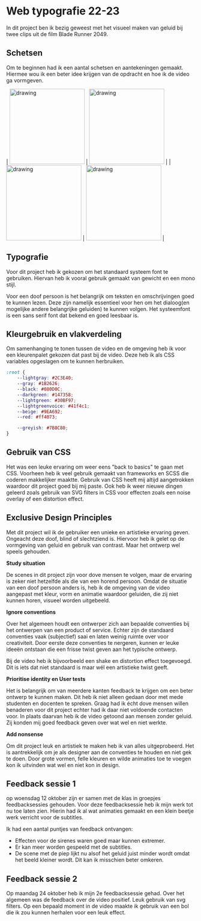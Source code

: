 # Web typografie 22-23

In dit project ben ik bezig geweest met het visueel maken van geluid bij twee clips uit de film Blade Runner 2049. 

## Schetsen

Om te beginnen had ik een aantal schetsen en aantekeningen gemaakt. Hiermee wou ik een beter idee krijgen van de opdracht en hoe ik de video ga vormgeven.

| <img src="./images/script.jpg" alt="drawing" width="200"/> | <img src="./images/frames.jpg" alt="drawing" width="200"/> |
| <img src="./images/lines.jpg" alt="drawing" width="200"/> | <img src="./images/corners.jpg" alt="drawing" width="200"/> |

## Typografie

Voor dit project heb ik gekozen om het standaard systeem font te gebruiken. Hiervan heb ik vooral gebruik gemaakt van gewicht en een mono stijl.

Voor een doof persoon is het belangrijk om teksten en omschrijvingen goed te kunnen lezen. Deze zijn namelijk essentieel voor hen om het dialoog(en mogelijke andere belangrijke geluiden) te kunnen volgen.
Het systeemfont is een sans serif font dat bekend en goed leesbaar is.
 
## Kleurgebruik en vlakverdeling

Om samenhanging te tonen tussen de video en de omgeving heb ik voor een kleurenpalet gekozen dat past bij de video. Deze heb ik als CSS variables opgeslagen om te kunnen herbruiken.

```css
:root {
	--lightgray: #2C3E40;
	--gray: #1B2626;
	--black: #080D0C;
	--darkgreen: #147358;
	--lightgreen: #30BF97;
	--lightgreenvoice: #41f4c1;
	--beige: #9EA692;
	--red: #ff4073;

	--greyish: #7B8C80;
}
 ```

## Gebruik van CSS

Het was een leuke ervaring om weer eens "back to basics" te gaan met CSS. Voorheen heb ik veel gebruik gemaakt van frameworks en SCSS die coderen makkelijker maaktte. Gebruik van CSS heeft mij altijd aangetrokken waardoor dit project goed bij mij paste. Ook heb ik weer nieuwe dingen geleerd zoals gebruik van SVG filters in CSS voor effecten zoals een noise overlay of een distortion effect.

## Exclusive Design Principles

Met dit project wil ik de gebruiker een unieke en artistieke ervaring geven. Ongeacht deze doof, blind of slechtziend is.
Hiervoor heb ik gelet op de vormgeving van geluid en gebruik van contrast. Maar het ontwerp wel speels gehouden.

**Study situation**

De scenes in dit project zijn voor dove mensen te volgen, maar de ervaring is zeker niet hetzelfde als die van een horend persoon. Omdat de situatie van een doof persoon anders is, heb ik de omgeving van de video aangepast met kleur, vorm en animatie waardoor geluiden, die zij niet kunnen horen, visueel worden uitgebeeld.

**Ignore conventions**

Over het algemeen houdt een ontwerper zich aan bepaalde conventies bij het ontwerpen van een product of service. Echter zijn de standaard conventies vaak (subjectief) saai en laten weinig ruimte over voor creativiteit. Door eerste deze conventies te nergeren, kunnen er leuke ideeën ontstaan die een frisse twist geven aan het typische ontwerp.

Bij de video heb ik bijvoorbeeld een shake en distortion effect toegevoegd. Dit is iets dat niet standaard is maar wél een artistieke twist geeft.

**Prioritise identity en User tests**

Het is belangrijk om van meerdere kanten feedback te krijgen om een beter ontwerp te kunnen maken. Dit heb ik niet alleen gedaan door met mede studenten en docenten te spreken. Graag had ik écht dove mensen willen benaderen voor dit project echter had ik daar niet voldoende contacten voor. In plaats daarvan heb ik de video getoond aan mensen zonder geluid. Zij konden mij goed feedback geven over wat wel en niet werkte. 

**Add nonsense**

Om dit project leuk en artistiek te maken heb ik van alles uitgeprobeerd. Het is aantrekkelijk om je als designer aan de conventies te houden en niet gek te doen. Door grote vormen, felle kleuren en wilde animaties toe te voegen kon ik uitvinden wat wel en niet kon in design.

## Feedback sessie 1
op woensdag 12 oktober zijn er samen met de klas in groepjes feedbacksessies gehouden. Voor deze feedbacksessie heb ik mijn werk tot nu toe laten zien. Hierin had ik al wat animaties gemaakt en een klein beetje werk verricht voor de subtitles.

Ik had een aantal puntjes van feedback ontvangen:

- Effecten voor de sirenes waren goed maar kunnen extremer.
- Er kan meer worden gespeeld met de subtitles.
- De scene met de piep lijkt nu alsof het geluid juist minder wordt omdat het beeld kleiner wordt. Dit kan ik misschien beter omkeren.

## Feedback sessie 2
Op maandag 24 oktober heb ik mijn 2e feedbacksessie gehad. Over het algemeen was de feedback over de video positief. Leuk gebruik van svg filters. Op een bepaald moment in de video maakte ik gebruik van een bol die ik zou kunnen herhalen voor een leuk effect. 
